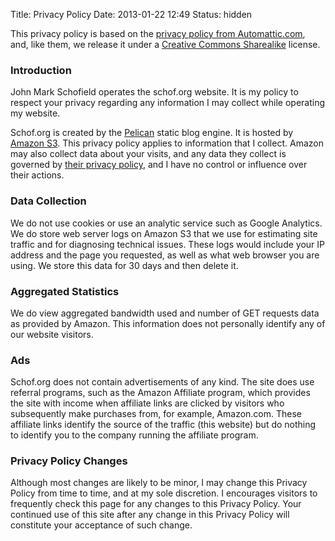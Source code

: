 Title: Privacy Policy
Date: 2013-01-22 12:49
Status: hidden


This privacy policy is based on the [privacy policy from
Automattic.com](http://automattic.com/privacy/), and, like them, we
release it under a [Creative Commons
Sharealike](http://creativecommons.org/licenses/by-sa/2.5/) license.


### Introduction

John Mark Schofield operates the schof.org website. It is my policy to
respect your privacy regarding any information I may collect while
operating my website.

Schof.org is created by the [Pelican](http://getpelican.com) static blog engine. It is hosted by
[Amazon S3](https://aws.amazon.com/s3). This privacy policy applies to information that I collect. Amazon may also
collect data about your visits, and any data they collect is governed by [their privacy policy](https://aws.amazon.com/privacy/), and I have no control or influence over their actions.


### Data Collection

We do not use cookies or use an analytic service such as Google Analytics. We do store web server logs on Amazon S3 that we use for estimating site traffic and for diagnosing technical issues. These logs would include your IP address and the page you requested, as well as what web browser you are using. We store this data for 30 days and then delete it.



### Aggregated Statistics

We do view aggregated bandwidth used and number of GET requests data
as provided by Amazon. This information does not personally identify any
of our website visitors.


### Ads

Schof.org does not contain advertisements of any kind. The site does
use referral programs, such as the Amazon Affiliate program, which provides the site with income when affiliate links are clicked by
visitors who subsequently make purchases from, for example, Amazon.com. These affiliate links identify the source of the traffic (this website) but do nothing to identify you to the company running the affiliate program.


### Privacy Policy Changes

Although most changes are likely to be minor, I may change this Privacy
Policy from time to time, and at my sole discretion. I encourages
visitors to frequently check this page for any changes to this Privacy
Policy. Your continued use of this site after any change in this Privacy
Policy will constitute your acceptance of such change.

 

